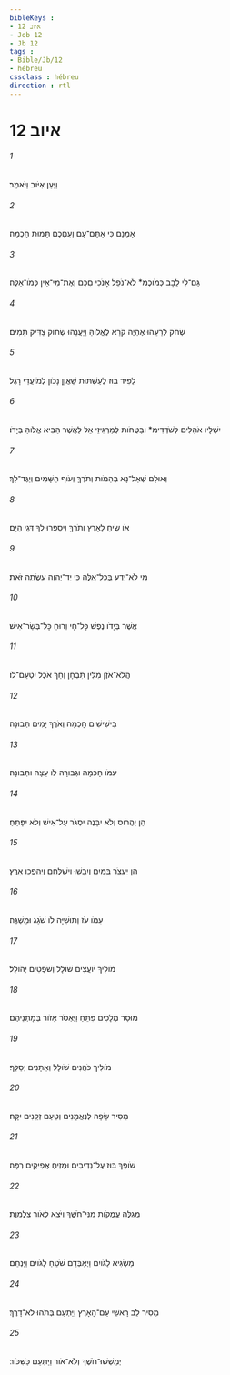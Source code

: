 ```yaml
---
bibleKeys : 
- איוב 12
- Job 12
- Jb 12
tags : 
- Bible/Jb/12
- hébreu
cssclass : hébreu
direction : rtl
---
```


# איוב 12

###### 1
וַיַּעַן אִיֹּוב וַיֹּאמַר׃
###### 2
אָמְנָם כִּי אַתֶּם־עָם וְעִםָּכֶם תָּמוּת חָכְמָה׃
###### 3
גַּם־לִי לֵבָב כְּמֹוכֶמ* לֹא־נֹפֵל אָנֹכִי םִכֶּם וְאֶת־מִי־אֵין כְּמֹו־אֵלֶּה׃
###### 4
שְׂחֹק לְרֵעֵהוּ אֶהְיֶה קֹרֵא לֶאֱלֹוהַּ וַיַּעֲנֵהוּ שְׂחֹוק צַדִּיק תָּמִים׃
###### 5
לַפִּיד בּוּז לְעַשְׁתּוּת שַׁאֲןָן נָכֹון לְמֹועֲדֵי רָגֶל׃
###### 6
יִשְׁלָיוּ אֹהָלִים לְשֹׁדְדִימ* וּבַטֻּחֹות לְמַרְגִּיזֵי אֵל לַאֲשֶׁר הֵבִיא אֱלֹוהַּ בְּיָדֹו׃
###### 7
וְאוּלָם שְׁאַל־נָא בְהֵמֹות וְתֹרֶךָּ וְעֹוף הַשָּׁמַיִם וְיַגֶּד־לָךְ׃
###### 8
אֹו שִׂיחַ לָאָרֶץ וְתֹרֶךָּ וִיסַפְּרוּ לְךָ דְּגֵי הַיָּם׃
###### 9
מִי לֹא־יָדַע בְּכָל־אֵלֶּה כִּי יַד־יְהוָה עָשְׂתָה זֹּאת׃
###### 10
אֲשֶׁר בְּיָדֹו נֶפֶשׁ כָּל־חָי וְרוּחַ כָּל־בְּשַׂר־אִישׁ׃
###### 11
הֲלֹא־אֹזֶן מִלִּין תִּבְחָן וְחֵךְ אֹכֶל יִטְעַם־לֹו׃
###### 12
בִּישִׁישִׁים חָכְמָה וְאֹרֶךְ יָמִים תְּבוּנָה׃
###### 13
עִמֹּו חָכְמָה וּגְבוּרָה לֹו עֵצָה וּתְבוּנָה׃
###### 14
הֵן יַהֲרֹוס וְלֹא יִבָּנֶה יִסְגֹּר עַל־אִישׁ וְלֹא יִפָּתֵחַ׃
###### 15
הֵן יַעְצֹר בַּמַּיִם וְיִבָשׁוּ וִישַׁלְּחֵם וְיַהַפְכוּ אָרֶץ׃
###### 16
עִמֹּו עֹז וְתוּשִׁיָּה לֹו שֹׁגֵג וּמַשְׁגֶּה׃
###### 17
מֹולִיךְ יֹועֲצִים שֹׁולָל וְשֹׁפְטִים יְהֹולֵל׃
###### 18
מוּסַר מְלָכִים פִּתֵּחַ וַיֶּאְסֹר אֵזֹור בְּמָתְנֵיהֶם׃
###### 19
מֹולִיךְ כֹּהֲנִים שֹׁולָל וְאֵתָנִים יְסַלֵּף׃
###### 20
מֵסִיר שָׂפָה לְנֶאֱמָנִים וְטַעַם זְקֵנִים יִקָּח׃
###### 21
שֹׁופֵךְ בּוּז עַל־נְדִיבִים וּמְזִיחַ אֲפִיקִים רִפָּה׃
###### 22
מְגַלֶּה עֲמֻקֹות מִנִּי־חֹשֶׁךְ וַיֹּצֵא לָאֹור צַלְמָוֶת׃
###### 23
מַשְׂגִּיא לַגֹּויִם וַיְאַבְּדֵם שֹׁטֵחַ לַגֹּויִם וַיַּנְחֵם׃
###### 24
מֵסִיר לֵב רָאשֵׁי עַם־הָאָרֶץ וַיַּתְעֵם בְּתֹהוּ לֹא־דָרֶךְ׃
###### 25
יְמַשְׁשׁוּ־חֹשֶׁךְ וְלֹא־אֹור וַיַּתְעֵם כַּשִּׁכֹּור׃
